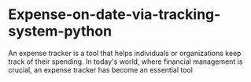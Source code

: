 # Expense-on-date-via-tracking-system-python
An expense tracker is a tool that helps individuals or organizations keep track of their spending. In today's world, where financial management is crucial, an expense tracker has become an essential tool 
